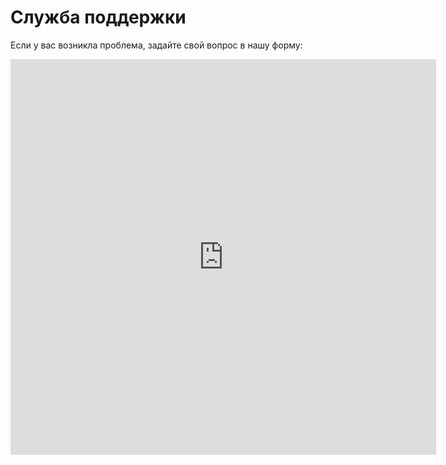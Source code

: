 # Служба поддержки

Если у вас возникла проблема, задайте свой вопрос в нашу форму:

<iframe width="681px" height="633px" frameborder="0" src="https://forms.yandex.com/surveys/10022510.ccfb16bdf316212c2d5c4dc7b659b2d1b411d034/">